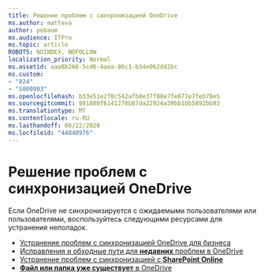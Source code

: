 ```yaml
---
title: Решение проблем с синхронизацией OneDrive
ms.author: matteva
author: pebaum
ms.audience: ITPro
ms.topic: article
ROBOTS: NOINDEX, NOFOLLOW
localization_priority: Normal
ms.assetid: aaa8b266-5cd6-4aea-86c1-b54e062dd2bc
ms.custom:
- "824"
- "5800003"
ms.openlocfilehash: b33e51e2f8c542afb8e37f88e7fe877e7feb78e5
ms.sourcegitcommit: 981880f6141278b87da22924a39bb1bb5892bb83
ms.translationtype: MT
ms.contentlocale: ru-RU
ms.lasthandoff: 06/22/2020
ms.locfileid: "44840976"
---
```

# <a name="fix-onedrive-sync-problems"></a>Решение проблем с синхронизацией OneDrive

Если OneDrive не синхронизируется с ожидаемыми пользователями или пользователями, воспользуйтесь следующими ресурсами для устранения неполадок.

- [Устранение проблем с синхронизацией OneDrive для бизнеса](https://support.microsoft.com/office/207e983e-146d-404c-a994-672ef29e1f90)
- [Исправления и обходные пути для **недавних** проблем в OneDrive](https://support.office.com/article/36110213-f3f6-490d-8cb7-3833539def0b)
- [Устранение проблем с синхронизацией с **SharePoint Online**](https://support.office.com/article/207e983e-146d-404c-a994-672ef29e1f90)
- [**Файл или папка уже существует** в OneDrive](https://support.microsoft.com/office/7b8044ad-438d-41db-bbbf-4f66b8890408)
